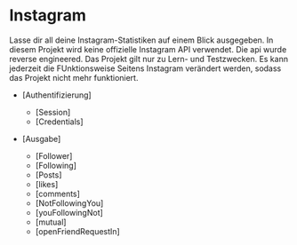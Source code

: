 # Instagram

Lasse dir all deine Instagram-Statistiken auf einem Blick ausgegeben. In diesem Projekt wird keine offizielle Instagram API verwendet. Die api wurde reverse engineered. Das Projekt gilt nur zu Lern- und Testzwecken. Es kann jederzeit die FUnktionsweise Seitens Instagram verändert werden, sodass das Projekt nicht mehr funktioniert.

- [Authentifizierung]
  - [Session]
  - [Credentials]

- [Ausgabe]
  - [Follower]
  - [Following]
  - [Posts]
  - [likes]
  - [comments]
  - [NotFollowingYou]
  - [youFollowingNot]
  - [mutual]
  - [openFriendRequestIn]


